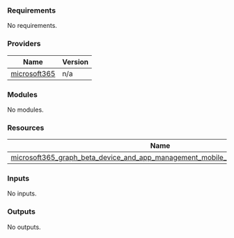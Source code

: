<!-- BEGIN_TF_DOCS -->
### Requirements

No requirements.

### Providers

| Name | Version |
|------|---------|
| <a name="provider_microsoft365"></a> [microsoft365](#provider_microsoft365) | n/a |

### Modules

No modules.

### Resources

| Name | Type |
|------|------|
| [microsoft365_graph_beta_device_and_app_management_mobile_app_assignment.example](https://registry.terraform.io/providers/hashicorp/microsoft365/latest/docs/resources/graph_beta_device_and_app_management_mobile_app_assignment) | resource |

### Inputs

No inputs.

### Outputs

No outputs.
<!-- END_TF_DOCS -->